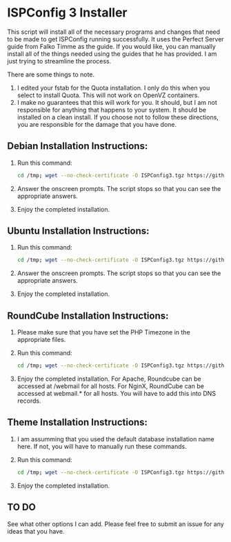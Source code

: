 ISPConfig 3 Installer
=====================

This script will install all of the necessary programs and changes that need to be made to get ISPConfig running successfully. It uses the Perfect Server guide from Falko Timme as the
guide. If you would like, you can manually install all of the things needed using the guides that he has provided. I am just trying to streamline the process. 

There are some things to note.

1. I edited your fstab for the Quota installation. I only do this when you select to install Quota. This will not work on OpenVZ containers.
2. I make no guarantees that this will work for you. It should, but I am not responsible for anything that happens to your system. It should be installed on a clean install. If you choose
not to follow these directions, you are responsible for the damage that you have done.

Debian Installation Instructions:
---------------------------------

1. Run this command:

	```bash
	cd /tmp; wget --no-check-certificate -O ISPConfig3.tgz https://github.com/dclardy64/ISPConfig-3-Debian-Installer/tarball/master; tar zxvf ISPConfig3.tgz; cd *Installer*; bash debian_install.sh
	```

2. Answer the onscreen prompts. The script stops so that you can see the appropriate answers.
3. Enjoy the completed installation.

Ubuntu Installation Instructions:
---------------------------------

1. Run this command:

	```bash
	cd /tmp; wget --no-check-certificate -O ISPConfig3.tgz https://github.com/dclardy64/ISPConfig-3-Debian-Installer/tarball/master; tar zxvf ISPConfig3.tgz; cd *Installer*; bash ubuntu_install.sh
	```
2. Answer the onscreen prompts. The script stops so that you can see the appropriate answers.
3. Enjoy the completed installation.

RoundCube Installation Instructions:
------------------------------------

1. Please make sure that you have set the PHP Timezone in the appropriate files.
2. Run this command:

	```bash
	cd /tmp; wget --no-check-certificate -O ISPConfig3.tgz https://github.com/dclardy64/ISPConfig-3-Debian-Installer/tarball/master; tar zxvf ISPConfig3.tgz; cd *Installer*; bash roundcube_install.sh
	```
3. Enjoy the completed installation. For Apache, Roundcube can be accessed at /webmail for all hosts. For NginX, RoundCube can be accessed at webmail.* for all hosts. You will have to add this into DNS records.

Theme Installation Instructions:
------------------------------------

1. I am assumming that you used the default database installation name here. If not, you will have to manually run these commands.
2. Run this command:

	```bash
	cd /tmp; wget --no-check-certificate -O ISPConfig3.tgz https://github.com/dclardy64/ISPConfig-3-Debian-Installer/tarball/master; tar zxvf ISPConfig3.tgz; cd *Installer*; bash theme_install.sh
	```
3. Enjoy the completed installation.


TO DO
-----

See what other options I can add. Please feel free to submit an issue for any ideas that you have.